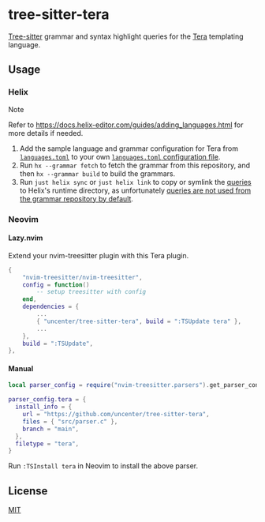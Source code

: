 # tree-sitter-tera

[Tree-sitter](https://tree-sitter.github.io/tree-sitter/) grammar and syntax highlight queries for the [Tera](https://keats.github.io/tera/) templating language.

## Usage

### Helix

> [!NOTE]
> Refer to https://docs.helix-editor.com/guides/adding_languages.html for more details if needed.

1. Add the sample language and grammar configuration for Tera from [`languages.toml`](./languages.toml) to your own [`languages.toml` configuration file](https://docs.helix-editor.com/configuration.html).
2. Run `hx --grammar fetch` to fetch the grammar from this repository, and then `hx --grammar build` to build the grammars.
3. Run `just helix sync` or `just helix link` to copy or symlink the [queries](./queries) to Helix's runtime directory, as unfortunately [queries are not used from the grammar repository by default](https://github.com/helix-editor/helix/discussions/11379#discussioncomment-10194806).

### Neovim

#### Lazy.nvim

Extend your nvim-treesitter plugin with this Tera plugin.

```lua
{
    "nvim-treesitter/nvim-treesitter",
    config = function()
        -- setup treesitter with config
    end,
    dependencies = {
        ...
        { "uncenter/tree-sitter-tera", build = ":TSUpdate tera" },
        ...
    },
    build = ":TSUpdate",
},
```

#### Manual

```lua
local parser_config = require("nvim-treesitter.parsers").get_parser_configs()

parser_config.tera = {
  install_info = {
    url = "https://github.com/uncenter/tree-sitter-tera",
    files = { "src/parser.c" },
    branch = "main",
  },
  filetype = "tera",
}
```

Run `:TSInstall tera` in Neovim to install the above parser.

## License

[MIT](LICENSE)
